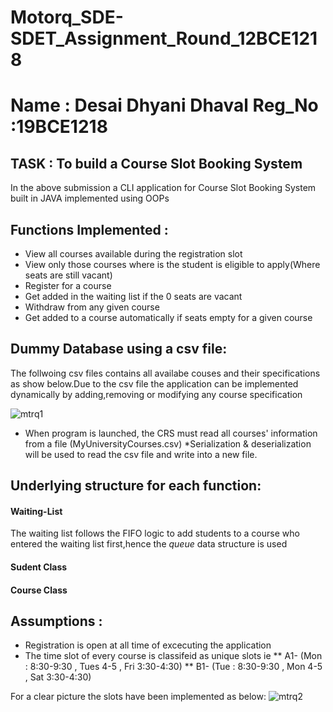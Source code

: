 # Motorq_SDE-SDET_Assignment_Round_12BCE1218

# Name : Desai Dhyani Dhaval  Reg_No :19BCE1218


## TASK : To build a Course Slot Booking System

In the above submission  a CLI application for Course Slot Booking System built in JAVA implemented using OOPs

## Functions Implemented :
* View all courses available during the registration slot
* View only those courses where is the student is eligible to apply(Where seats are still vacant)
* Register for a course
* Get added in the waiting list if the 0 seats are vacant
* Withdraw from any given course
* Get added to a course automatically if seats empty for a given course


## Dummy Database using a csv file:
The follwoing csv files contains all availabe couses and their specifications as show below.Due to the csv file the application can be implemented dynamically by adding,removing or modifying any course specification


![mtrq1](https://user-images.githubusercontent.com/56058074/131212476-380b328f-fc5e-47eb-b519-af254c39b989.png)

* When program is launched, the CRS must read all courses' information from a file (MyUniversityCourses.csv)
*Serialization & deserialization will be used to read the csv file and write into a new file.


## Underlying structure for each function:
#### Waiting-List 
The waiting list follows the FIFO logic to add students to a course who entered the waiting list first,hence the *queue* data structure is used
#### Sudent Class 

#### Course Class 



## Assumptions :
* Registration is open at all time of excecuting the application
* The time slot of every course is classifeid as unique slots ie
** A1- (Mon : 8:30-9:30 , Tues 4-5 , Fri 3:30-4:30)
** B1- (Tue : 8:30-9:30 , Mon 4-5 , Sat 3:30-4:30)

For a clear picture the slots have been implemented as below:
![mtrq2](https://user-images.githubusercontent.com/56058074/131212448-e9754d43-6678-4dbe-b916-b4467a5920e1.png)


